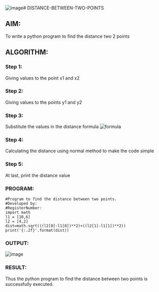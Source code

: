 ![image](https://github.com/Darkwebnew/DISTANCE-BETWEEN-TWO-POINTS/assets/143114486/f0926855-c7d6-468c-ba24-981f228eb439)# DISTANCE-BETWEEN-TWO-POINTS

## AIM:
To write a python program to find the distance two 2 points
## ALGORITHM:
### Step 1: 
Giving values to the point x1 and x2
### Step 2: 
Giving values to the points y1 and y2
### Step 3: 
Substitute the values in the distance formula  ![formula](/formula.JPG)
### Step 4: 
Calculating the distance using normal method to make the code simple
### Step 5: 
At last, print the distance value
### PROGRAM:
```
#Program to find the distance between two points.
#Developed by: 
#RegisterNumber:
import math
l1 = [10,6]
l2 = [4,2]
dist=math.sqrt(((l2[0]-l1[0])**2)+((l2[1]-l1[1])**2))
print('{:.2f}'.format(dist))
```
### OUTPUT:
![image](https://github.com/Darkwebnew/DISTANCE-BETWEEN-TWO-POINTS/assets/143114486/34e772e5-4649-4cfa-a111-c7690bfe29a1)
### RESULT:
Thus the python program to find the distance between two points is successfully executed.
